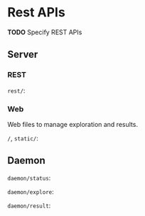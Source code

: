 # Rest APIs

**TODO** Specify REST APIs 

## Server 


### REST
`rest/`:


### Web

Web files to manage exploration and results.

`/`, `static/`:



## Daemon

`daemon/status`:

`daemon/explore`:

`daemon/result`:

